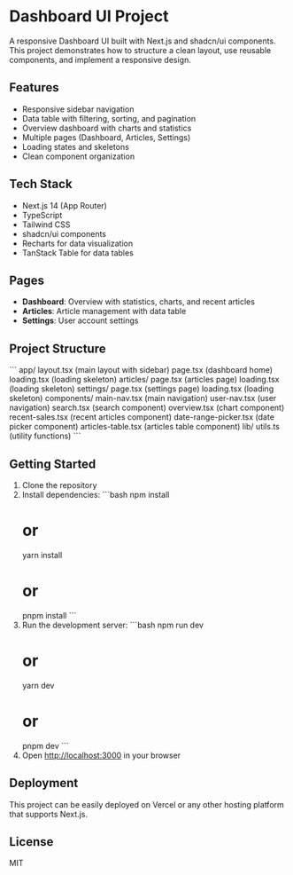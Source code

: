 # Dashboard UI Project

A responsive Dashboard UI built with Next.js and shadcn/ui components. This project demonstrates how to structure a clean layout, use reusable components, and implement a responsive design.

## Features

- Responsive sidebar navigation
- Data table with filtering, sorting, and pagination
- Overview dashboard with charts and statistics
- Multiple pages (Dashboard, Articles, Settings)
- Loading states and skeletons
- Clean component organization

## Tech Stack

- Next.js 14 (App Router)
- TypeScript
- Tailwind CSS
- shadcn/ui components
- Recharts for data visualization
- TanStack Table for data tables

## Pages

- **Dashboard**: Overview with statistics, charts, and recent articles
- **Articles**: Article management with data table
- **Settings**: User account settings

## Project Structure

\`\`\`
app/
  layout.tsx (main layout with sidebar)
  page.tsx (dashboard home)
  loading.tsx (loading skeleton)
  articles/
    page.tsx (articles page)
    loading.tsx (loading skeleton)
  settings/
    page.tsx (settings page)
    loading.tsx (loading skeleton)
components/
  main-nav.tsx (main navigation)
  user-nav.tsx (user navigation)
  search.tsx (search component)
  overview.tsx (chart component)
  recent-sales.tsx (recent articles component)
  date-range-picker.tsx (date picker component)
  articles-table.tsx (articles table component)
lib/
  utils.ts (utility functions)
\`\`\`

## Getting Started

1. Clone the repository
2. Install dependencies:
   \`\`\`bash
   npm install
   # or
   yarn install
   # or
   pnpm install
   \`\`\`
3. Run the development server:
   \`\`\`bash
   npm run dev
   # or
   yarn dev
   # or
   pnpm dev
   \`\`\`
4. Open [http://localhost:3000](http://localhost:3000) in your browser

## Deployment

This project can be easily deployed on Vercel or any other hosting platform that supports Next.js.

## License

MIT
